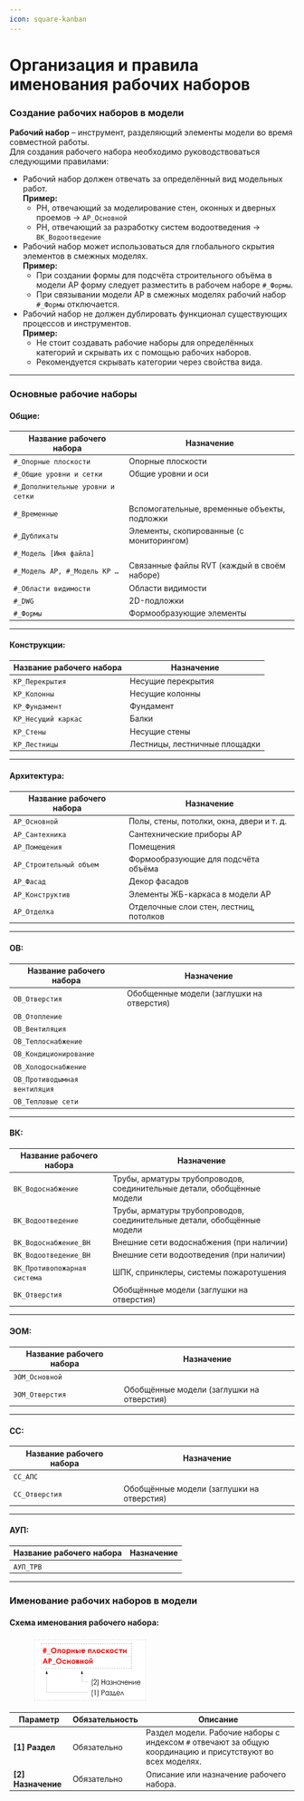 ```yaml
---
icon: square-kanban
---
```


# Организация и правила именования рабочих наборов

### Создание рабочих наборов в модели

**Рабочий набор** – инструмент, разделяющий элементы модели во время совместной работы.\
Для создания рабочего набора необходимо руководствоваться следующими правилами:

* Рабочий набор должен отвечать за определённый вид модельных работ.\
  **Пример:**
  * РН, отвечающий за моделирование стен, оконных и дверных проемов → `АР_Основной`
  * РН, отвечающий за разработку систем водоотведения → `ВК_Водоотведение`
* Рабочий набор может использоваться для глобального скрытия элементов в смежных моделях.\
  **Пример:**
  * При создании формы для подсчёта строительного объёма в модели АР форму следует разместить в рабочем наборе `#_Формы`.
  * При связывании модели АР в смежных моделях рабочий набор `#_Формы` отключается.
* Рабочий набор не должен дублировать функционал существующих процессов и инструментов.\
  **Пример:**
  * Не стоит создавать рабочие наборы для определённых категорий и скрывать их с помощью рабочих наборов.
  * Рекомендуется скрывать категории через свойства вида.

***

### Основные рабочие наборы

#### Общие:

| Название рабочего набора          | Назначение                                   |
| --------------------------------- | -------------------------------------------- |
| `#_Опорные плоскости`             | Опорные плоскости                            |
| `#_Общие уровни и сетки`          | Общие уровни и оси                           |
| `#_Дополнительные уровни и сетки` |                                              |
| `#_Временные`                     | Вспомогательные, временные объекты, подложки |
| `#_Дубликаты`                     | Элементы, скопированные (с мониторингом)     |
| `#_Модель [Имя файла]`            |                                              |
| `#_Модель АР, #_Модель КР …`      | Связанные файлы RVT (каждый в своём наборе)  |
| `#_Области видимости`             | Области видимости                            |
| `#_DWG`                           | 2D-подложки                                  |
| `#_Формы`                         | Формообразующие элементы                     |

***

#### Конструкции:

| Название рабочего набора | Назначение                    |
| ------------------------ | ----------------------------- |
| `КР_Перекрытия`          | Несущие перекрытия            |
| `КР_Колонны`             | Несущие колонны               |
| `КР_Фундамент`           | Фундамент                     |
| `КР_Несущий каркас`      | Балки                         |
| `КР_Стены`               | Несущие стены                 |
| `КР_Лестницы`            | Лестницы, лестничные площадки |

***

#### Архитектура:

| Название рабочего набора | Назначение                                |
| ------------------------ | ----------------------------------------- |
| `АР_Основной`            | Полы, стены, потолки, окна, двери и т. д. |
| `АР_Сантехника`          | Сантехнические приборы АР                 |
| `АР_Помещения`           | Помещения                                 |
| `АР_Строительный объем`  | Формообразующие для подсчёта объёма       |
| `АР_Фасад`               | Декор фасадов                             |
| `АР_Конструктив`         | Элементы ЖБ-каркаса в модели АР           |
| `АР_Отделка`             | Отделочные слои стен, лестниц, потолков   |

***

#### ОВ:

| Название рабочего набора      | Назначение                                |
| ----------------------------- | ----------------------------------------- |
| `ОВ_Отверстия`                | Обобщенные модели (заглушки на отверстия) |
| `ОВ_Отопление`                |                                           |
| `ОВ_Вентиляция`               |                                           |
| `ОВ_Теплоснабжение`           |                                           |
| `ОВ_Кондиционирование`        |                                           |
| `ОВ_Холодоснабжение`          |                                           |
| `ОВ_Противодымная вентиляция` |                                           |
| `ОВ_Тепловые сети`            |                                           |

***

#### ВК:

| Название рабочего набора     | Назначение                                                              |
| ---------------------------- | ----------------------------------------------------------------------- |
| `ВК_Водоснабжение`           | Трубы, арматуры трубопроводов, соединительные детали, обобщённые модели |
| `ВК_Водоотведение`           | Трубы, арматуры трубопроводов, соединительные детали, обобщённые модели |
| `ВК_Водоснабжение_ВН`        | Внешние сети водоснабжения (при наличии)                                |
| `ВК_Водоотведение_ВН`        | Внешние сети водоотведения (при наличии)                                |
| `ВК_Противопожарная система` | ШПК, спринклеры, системы пожаротушения                                  |
| `ВК_Отверстия`               | Обобщённые модели (заглушки на отверстия)                               |

***

#### ЭОМ:

| Название рабочего набора | Назначение                                |
| ------------------------ | ----------------------------------------- |
| `ЭОМ_Основной`           |                                           |
| `ЭОМ_Отверстия`          | Обобщённые модели (заглушки на отверстия) |

***

#### СС:

| Название рабочего набора | Назначение                                |
| ------------------------ | ----------------------------------------- |
| `СС_АПС`                 |                                           |
| `СС_Отверстия`           | Обобщённые модели (заглушки на отверстия) |

***

#### АУП:

| Название рабочего набора | Назначение |
| ------------------------ | ---------- |
| `АУП_ТРВ`                |            |

***

### Именование рабочих наборов в модели

#### Схема именования рабочего набора:

<div align="left"><figure><img src="../.gitbook/assets/image (7).png" alt="" width="205"><figcaption></figcaption></figure></div>

| Параметр            | Обязательность | Описание                                                                                                   |
| ------------------- | -------------- | ---------------------------------------------------------------------------------------------------------- |
| **\[1] Раздел**     | Обязательно    | Раздел модели. Рабочие наборы с индексом `#` отвечают за общую координацию и присутствуют во всех моделях. |
| **\[2] Назначение** | Обязательно    | Описание или назначение рабочего набора.                                                                   |
